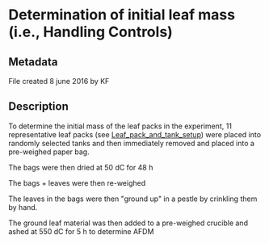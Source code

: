 # Determination of initial leaf mass (i.e., Handling Controls)

## Metadata

File created 8 june 2016 by KF

## Description 

To determine the initial mass of the leaf packs in the experiment, 11 representative leaf packs (see [Leaf_pack_and_tank_setup](https://github.com/KennyPeanuts/crayfish_leaf_decom)) were placed into randomly selected tanks and then immediately removed and placed into a pre-weighed paper bag.

The bags were then dried at 50 dC for 48 h

The bags + leaves were then re-weighed

The leaves in the bags were then "ground up" in a pestle by crinkling them by hand.

The ground leaf material was then added to a pre-weighed crucible and ashed at 550 dC for 5 h to determine AFDM